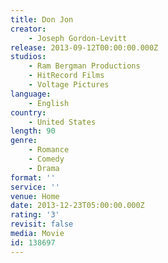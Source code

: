 ```yaml
---
title: Don Jon
creator:
    - Joseph Gordon-Levitt
release: 2013-09-12T00:00:00.000Z
studios:
    - Ram Bergman Productions
    - HitRecord Films
    - Voltage Pictures
language:
    - English
country:
    - United States
length: 90
genre:
    - Romance
    - Comedy
    - Drama
format: ''
service: ''
venue: Home
date: 2013-12-23T05:00:00.000Z
rating: '3'
revisit: false
media: Movie
id: 138697
---
```




